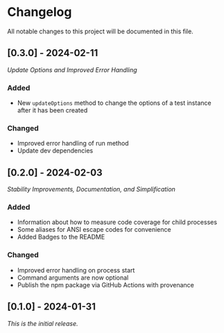# Changelog

All notable changes to this project will be documented in this file.

## [0.3.0] - 2024-02-11

_Update Options and Improved Error Handling_

### Added

-   New `updateOptions` method to change the options of a test instance after it has been created

### Changed

-   Improved error handling of run method
-   Update dev dependencies

## [0.2.0] - 2024-02-03

_Stability Improvements, Documentation, and Simplification_

### Added

-   Information about how to measure code coverage for child processes
-   Some aliases for ANSI escape codes for convenience
-   Added Badges to the README

### Changed

-   Improved error handling on process start
-   Command arguments are now optional
-   Publish the npm package via GitHub Actions with provenance

## [0.1.0] - 2024-01-31

_This is the initial release._

